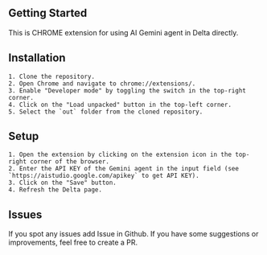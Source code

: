 ## Getting Started

This is CHROME extension for using AI Gemini agent in Delta directly.

## Installation

    1. Clone the repository.
    2. Open Chrome and navigate to chrome://extensions/.
    3. Enable "Developer mode" by toggling the switch in the top-right corner.
    4. Click on the "Load unpacked" button in the top-left corner.
    5. Select the `out` folder from the cloned repository.

## Setup

    1. Open the extension by clicking on the extension icon in the top-right corner of the browser.
    2. Enter the API KEY of the Gemini agent in the input field (see `https://aistudio.google.com/apikey` to get API KEY).
    3. Click on the "Save" button.
    4. Refresh the Delta page.

## Issues

If you spot any issues add Issue in Github.
If you have some suggestions or improvements, feel free to create a PR.
